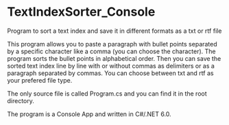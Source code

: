 # TextIndexSorter_Console
Program to sort a text index and save it in different formats as a txt or rtf file

This program allows you to paste a paragraph with bullet points separated by a specific character like a comma (you can choose the character). The program sorts the bullet points in alphabetical order. Then you can save the sorted text index line by line with or without commas as delimiters or as a paragraph separated by commas. You can choose between txt and rtf as your prefered file type.

The only source file is called Program.cs and you can find it in the root directory.

The program is a Console App and written in C#/.NET 6.0.
